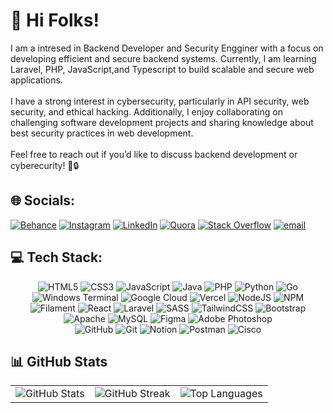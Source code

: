 # 💫 Hi Folks!
I am a intresed in Backend Developer and Security Engginer with a focus on developing efficient and secure backend systems. Currently, I am learning Laravel, PHP, JavaScript,and Typescript to build scalable and secure web applications.<br><br>I have a strong interest in cybersecurity, particularly in API security, web security, and ethical hacking. Additionally, I enjoy collaborating on challenging software development projects and sharing knowledge about best security practices in web development.<br><br>Feel free to reach out if you’d like to discuss backend development or cyberecurity! 🚀🔒
 

## 🌐 Socials:
[![Behance](https://img.shields.io/badge/Behance-1769ff?logo=behance&logoColor=white)](https://www.behance.net/tioandriyanto) [![Instagram](https://img.shields.io/badge/Instagram-%23E4405F.svg?logo=Instagram&logoColor=white)](https://instagram.com/thyoandry) [![LinkedIn](https://img.shields.io/badge/LinkedIn-%230077B5.svg?logo=linkedin&logoColor=white)](https://linkedin.com/in/https://www.linkedin.com/in/tioandriyanto/) [![Quora](https://img.shields.io/badge/Quora-%23B92B27.svg?logo=Quora&logoColor=white)](https://quora.com/profile/TioAndriyanto) [![Stack Overflow](https://img.shields.io/badge/-Stackoverflow-FE7A16?logo=stack-overflow&logoColor=white)](https://stackoverflow.com/users/30087024) [![email](https://img.shields.io/badge/Email-D14836?logo=gmail&logoColor=white)](mailto:thyoandry.dev@gmail.com) 

## 💻 Tech Stack:
<div align="center">
 
![HTML5](https://img.shields.io/badge/html5-%23E34F26.svg?style=for-the-badge&logo=html5&logoColor=white) 
![CSS3](https://img.shields.io/badge/css3-%231572B6.svg?style=for-the-badge&logo=css3&logoColor=white) 
![JavaScript](https://img.shields.io/badge/javascript-%23323330.svg?style=for-the-badge&logo=javascript&logoColor=%23F7DF1E) 
![Java](https://img.shields.io/badge/java-%23ED8B00.svg?style=for-the-badge&logo=openjdk&logoColor=white) 
![PHP](https://img.shields.io/badge/php-%23777BB4.svg?style=for-the-badge&logo=php&logoColor=white) 
![Python](https://img.shields.io/badge/python-3670A0?style=for-the-badge&logo=python&logoColor=ffdd54) 
![Go](https://img.shields.io/badge/go-%2300ADD8.svg?style=for-the-badge&logo=go&logoColor=white) 
![Windows Terminal](https://img.shields.io/badge/Windows%20Terminal-%234D4D4D.svg?style=for-the-badge&logo=windows-terminal&logoColor=white) 
![Google Cloud](https://img.shields.io/badge/GoogleCloud-%234285F4.svg?style=for-the-badge&logo=google-cloud&logoColor=white) 
![Vercel](https://img.shields.io/badge/vercel-%23000000.svg?style=for-the-badge&logo=vercel&logoColor=white) 
![NodeJS](https://img.shields.io/badge/node.js-6DA55F?style=for-the-badge&logo=node.js&logoColor=white) 
![NPM](https://img.shields.io/badge/NPM-%23CB3837.svg?style=for-the-badge&logo=npm&logoColor=white) 
![Filament](https://img.shields.io/badge/Filament-FFAA00?style=for-the-badge&logoColor=%23000000) 
![React](https://img.shields.io/badge/react-%2320232a.svg?style=for-the-badge&logo=react&logoColor=%2361DAFB) 
![Laravel](https://img.shields.io/badge/laravel-%23FF2D20.svg?style=for-the-badge&logo=laravel&logoColor=white) 
![SASS](https://img.shields.io/badge/SASS-hotpink.svg?style=for-the-badge&logo=SASS&logoColor=white) 
![TailwindCSS](https://img.shields.io/badge/tailwindcss-%2338B2AC.svg?style=for-the-badge&logo=tailwind-css&logoColor=white) 
![Bootstrap](https://img.shields.io/badge/bootstrap-%238511FA.svg?style=for-the-badge&logo=bootstrap&logoColor=white) 
![Apache](https://img.shields.io/badge/apache-%23D42029.svg?style=for-the-badge&logo=apache&logoColor=white) 
![MySQL](https://img.shields.io/badge/mysql-4479A1.svg?style=for-the-badge&logo=mysql&logoColor=white) 
![Figma](https://img.shields.io/badge/figma-%23F24E1E.svg?style=for-the-badge&logo=figma&logoColor=white) 
![Adobe Photoshop](https://img.shields.io/badge/adobe%20photoshop-%2331A8FF.svg?style=for-the-badge&logo=adobe%20photoshop&logoColor=white)  
![GitHub](https://img.shields.io/badge/github-%23121011.svg?style=for-the-badge&logo=github&logoColor=white) 
![Git](https://img.shields.io/badge/git-%23F05033.svg?style=for-the-badge&logo=git&logoColor=white) 
![Notion](https://img.shields.io/badge/Notion-%23000000.svg?style=for-the-badge&logo=notion&logoColor=white) 
![Postman](https://img.shields.io/badge/Postman-FF6C37?style=for-the-badge&logo=postman&logoColor=white) 
![Cisco](https://img.shields.io/badge/cisco-%23049fd9.svg?style=for-the-badge&logo=cisco&logoColor=black) 

</div> 


## 📊 GitHub Stats

<div align="center">

  <table>
    <tr>
      <td>
        <img src="https://github-readme-stats.vercel.app/api?username=Tioandriyanto&theme=github_dark&hide_border=false&include_all_commits=false&count_private=false" alt="GitHub Stats" />
      </td>
      <td>
        <img src="https://nirzak-streak-stats.vercel.app/?user=Tioandriyanto&theme=github_dark&hide_border=false" alt="GitHub Streak" />
      </td>
      <td>
        <img src="https://github-readme-stats.vercel.app/api/top-langs/?username=Tioandriyanto&theme=github_dark&hide_border=false&include_all_commits=false&count_private=false&layout=compact" alt="Top Languages" />
      </td>
    </tr>
  </table>

</div>

